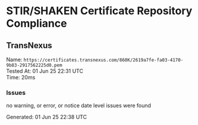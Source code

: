 # STIR/SHAKEN Certificate Repository Compliance

## TransNexus

Name: `https://certificates.transnexus.com/860K/2619a7fe-fa03-4170-9b83-2917562225d0.pem`\
Tested At: 01 Jun 25 22:31 UTC\
Time: 20ms

### Issues

no warning, or error, or notice date level issues were found

Generated: 01 Jun 25 22:38 UTC
